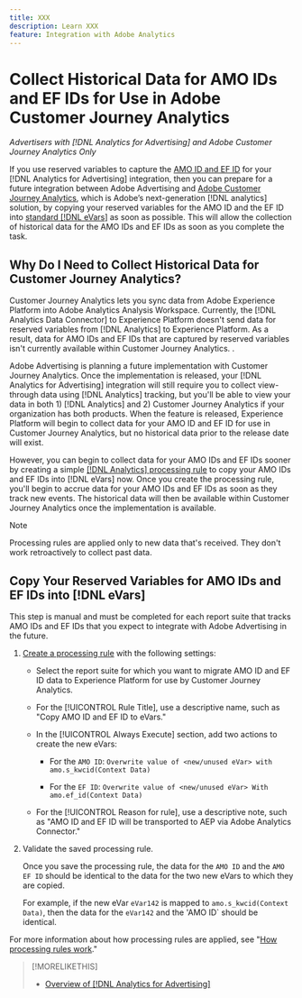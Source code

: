 ```yaml
---
title: XXX
description: Learn XXX
feature: Integration with Adobe Analytics
---
```

# Collect Historical Data for AMO IDs and EF IDs for Use in Adobe Customer Journey Analytics

*Advertisers with [!DNL Analytics for Advertising] and Adobe Customer Journey Analytics Only*

If you use reserved variables to capture the [AMO ID and EF ID](ids.md) for your [!DNL Analytics for Advertising] integration, then you can prepare for a future integration between Adobe Advertising and [Adobe Customer Journey Analytics](https://experienceleague.adobe.com/en/docs/analytics-platform/using/cja-overview/cja-overview), which is Adobe’s next-generation [!DNL analytics] solution, by copying your reserved variables for the AMO ID and the EF ID into [standard [!DNL eVars]](https://experienceleague.adobe.com/en/docs/analytics/components/dimensions/evar) as soon as possible. This will allow the collection of historical data for the AMO IDs and EF IDs as soon as you complete the task.

<!-- This will allow Adobe Experience Platform, which supplies data to Customer Journey Analytics, to begin collecting historical data for your [!DNL rVars] as soon as you complete the task. -->

## Why Do I Need to Collect Historical Data for Customer Journey Analytics?

Customer Journey Analytics lets you sync data from Adobe Experience Platform into Adobe Analytics Analysis Workspace. Currently, the [!DNL Analytics Data Connector] to Experience Platform doesn't send data for reserved variables from [!DNL Analytics] to Experience Platform. As a result, data for AMO IDs and EF IDs that are captured by reserved variables isn't currently available within Customer Journey Analytics. <!-- Instead, XXXXXXXXXX what exactly? -->.<!-- Does the Analytics for Advertising implementation use the Analytics Data Connector in particular (why would it use anything?), and we're planning to implement the Web SDK to do it instead in the future? -->

Adobe Advertising is planning a future implementation with Customer Journey Analytics. Once the implementation is released, your [!DNL Analytics for Advertising] integration will still require you to collect view-through data using [!DNL Analytics] tracking, but you'll be able to view your data in both 1\) [!DNL Analytics] <!-- (Analysis Workspace using data from [!DNL Analytics]) --> and 2\) Customer Journey Analytics <!-- (Analysis Workspace using data from Experience Platform)--> if your organization has both products. When the feature is released, Experience Platform will begin to collect data for your AMO ID and EF ID for use in Customer Journey Analytics, but no historical data prior to the release date will exist.

However, you can begin to collect data for your AMO IDs and EF IDs <!-- [!DNL rVars] --> sooner by creating a simple [[!DNL Analytics] processing rule](https://experienceleague.adobe.com/en/docs/analytics/admin/admin-tools/manage-report-suites/edit-report-suite/report-suite-general/c-processing-rules/processing-rules) to copy your AMO IDs and EF IDs <!-- [!DNL rVars] --> into [!DNL eVars] now. Once you create the processing rule, you'll begin to accrue data for your AMO IDs and EF IDs <!-- [!DNL rVars] --> as soon as they track new events. The historical data will then be available within Customer Journey Analytics once the implementation is available.

>[!NOTE]
>
>Processing rules are applied only to new data that's received. They don't work retroactively to collect past data.

## Copy Your Reserved Variables for AMO IDs and EF IDs into [!DNL eVars]

This step is manual and must be completed for each report suite that tracks AMO IDs and EF IDs <!-- [!DNL rVars] --> that you expect to integrate with Adobe Advertising in the future.

1. [Create a processing rule](https://experienceleague.adobe.com/en/docs/analytics/admin/admin-tools/manage-report-suites/edit-report-suite/report-suite-general/c-processing-rules/c-processing-rules-configuration/t-processing-rules) with the following settings:

   * Select the report suite for which you want to migrate AMO ID and EF ID <!-- [!DNL rVar] --> data to Experience Platform for use by Customer Journey Analytics.

   * For the [!UICONTROL Rule Title], use a descriptive name, such as "Copy AMO ID and EF ID to eVars."

   * In the [!UICONTROL Always Execute] section, add two actions to create the new eVars:
   
     * For the `AMO ID`: ```Overwrite value of <new/unused eVar> with amo.s_kwcid(Context Data)```

     * For the `EF ID`: ```Overwrite value of <new/unused eVar> With amo.ef_id(Context Data)```

   * For the [!UICONTROL Reason for rule], use a descriptive note, such as "AMO ID and EF ID will be transported to AEP via Adobe Analytics Connector."

1. Validate the saved processing rule.

   Once you save the processing rule, the data for the `AMO ID` and the `AMO EF ID` <!-- the existing reserved variables --> should be identical to the data for the two new eVars to which they are copied.
   
   For example, if the new eVar `eVar142` is mapped to `amo.s_kwcid(Context Data)`, then the data for the `eVar142` and the 'AMO ID` should be identical.

For more information about how processing rules are applied, see "[How processing rules work](https://experienceleague.adobe.com/en/docs/analytics/admin/admin-tools/manage-report-suites/edit-report-suite/report-suite-general/c-processing-rules/c-processing-rules-configuration/processing-rules-about)."

>[!MORELIKETHIS]
>
>* [Overview of [!DNL Analytics for Advertising]](overview.md)
